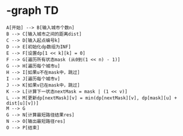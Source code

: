 # -graph TD
    A[开始] --> B[输入城市个数n]
    B --> C[输入城市之间的距离dist]
    C --> D[输入起点编号k]
    D --> E[初始化dp数组为INF]
    E --> F[设置dp[1 << k][k] = 0]
    F --> G[遍历所有状态mask (从0到(1 << n) - 1)]
    G --> H[遍历每个城市u]
    H --> I[如果u不在mask中，跳过]
    I --> J[遍历每个城市v]
    J --> K[如果v已在mask中，跳过]
    K --> L[计算下一状态nextMask = mask | (1 << v)]
    L --> M[更新dp[nextMask][v] = min(dp[nextMask][v], dp[mask][u] + dist[u][v])]
    M --> G
    G --> N[计算最短路径结果res]
    N --> O[输出最短路径res]
    O --> P[结束]
